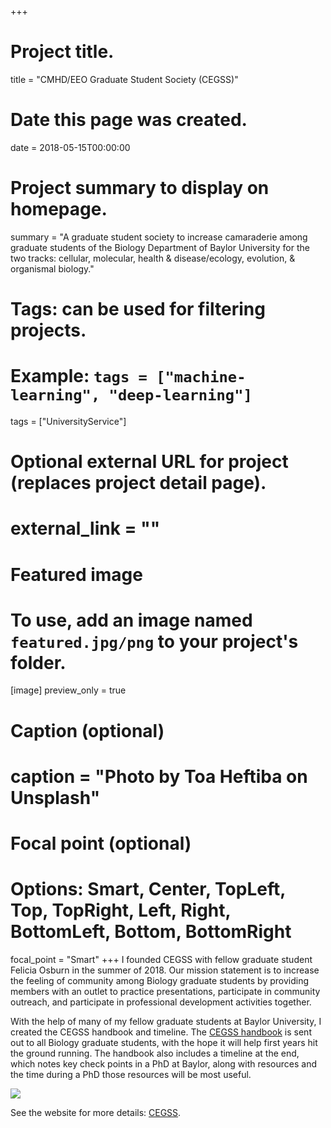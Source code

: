 +++
# Project title.
title = "CMHD/EEO Graduate Student Society (CEGSS)"

# Date this page was created.
date = 2018-05-15T00:00:00

# Project summary to display on homepage.
summary = "A graduate student society to increase camaraderie among graduate students of the Biology Department of Baylor University for the two tracks: cellular, molecular, health & disease/ecology, evolution, & organismal biology."

# Tags: can be used for filtering projects.
# Example: `tags = ["machine-learning", "deep-learning"]`
tags = ["UniversityService"]

# Optional external URL for project (replaces project detail page).
# external_link = ""

# Featured image
# To use, add an image named `featured.jpg/png` to your project's folder. 

[image]
  preview_only = true
  # Caption (optional)
  # caption = "Photo by Toa Heftiba on Unsplash"

  # Focal point (optional)
  # Options: Smart, Center, TopLeft, Top, TopRight, Left, Right, BottomLeft, Bottom, BottomRight
  focal_point = "Smart"
+++
I founded CEGSS with fellow graduate student Felicia Osburn in the summer of 2018. Our mission statement is to increase the feeling of community among Biology graduate students by providing members with an outlet to practice presentations, participate in community outreach, and participate in professional development activities together. 

With the help of many of my fellow graduate students at Baylor University, I created the CEGSS handbook and timeline. The [CEGSS handbook](/pdf/CEGSS_Handbook_2019-2020_FINAL.pdf) is sent out to all Biology graduate students, with the hope it will help first years hit the ground running. The handbook also includes a timeline at the end, which notes key check points in a PhD at Baylor, along with resources and the time during a PhD those resources will be most useful.

![](/img/BaylorBioPhDTimeline.PNG)

See the website for more details: [CEGSS](http://blogs.baylor.edu/cegss/).